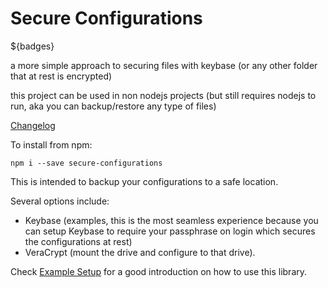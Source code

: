 # Secure Configurations

${badges}

a more simple approach to securing files with keybase (or any other folder that at rest is encrypted)

this project can be used in non nodejs projects (but still requires nodejs to run, aka you can backup/restore any type of files)

[Changelog](./CHANGELOG.md)

To install from npm:

    npm i --save secure-configurations

This is intended to backup your configurations to a safe location.

Several options include:

-   Keybase (examples, this is the most seamless experience because you can setup Keybase to require your passphrase on login which secures the configurations at rest)
-   VeraCrypt (mount the drive and configure to that drive).

Check [Example Setup](./example-setup/README.md) for a good introduction on how to use this library.
